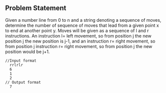 ## Problem Statement
   Given a number line from 0 to n and a string denoting a sequence of moves, determine the number of sequence of moves that lead from a given 
   point x to end at another point y. Moves will be given as a sequence of l and r instructions. An instruction l= left movement, so from position j the new 
   position j the new position is j-1, and an instruction r= right movement, so from position j instruction r= right movement, so from position j the new position would    be j+1.
   
   
 ```
 //Input format
   rrlrlr
   6
   1
   2
// Output format
   7 
   ```
   
   
   
